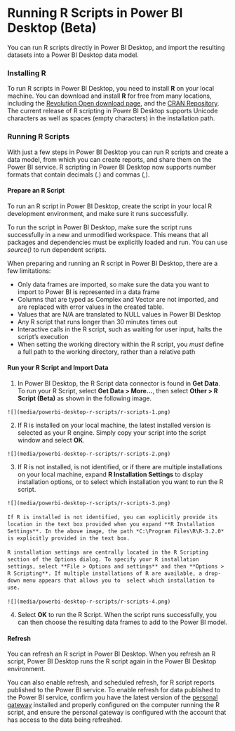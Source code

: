 <properties
   pageTitle="Running R Scripts in Power BI Desktop (Beta)"
   description="Running R Scripts in Power BI Desktop (Beta)"
   services="powerbi"
   documentationCenter=""
   authors="davidiseminger"
   manager="mblythe"
   editor=""
   tags=""/>

<tags
   ms.service="powerbi"
   ms.devlang="NA"
   ms.topic="article"
   ms.tgt_pltfrm="NA"
   ms.workload="powerbi"
   ms.date="01/28/2016"
   ms.author="davidi"/>

# Running R Scripts in Power BI Desktop (Beta)  

You can run R scripts directly in Power BI Desktop, and import the resulting datasets into a Power BI Desktop data model.

### Installing R

To run R scripts in Power BI Desktop, you need to install **R** on your local machine. You can download and install **R** for free from many locations, including the [Revolution Open download page](https://mran.revolutionanalytics.com/download/), and the [CRAN Repository](https://cran.r-project.org/bin/windows/base/). The current release of R scripting in Power BI Desktop supports Unicode characters as well as spaces (empty characters) in the installation path.

### Running R Scripts
With just a few steps in Power BI Desktop you can run R scripts and create a data model, from which you can create reports, and share them on the Power BI service. R scripting in Power BI Desktop now supports number formats that contain decimals (.) and commas (,).

#### Prepare an R Script
To run an R script in Power BI Desktop, create the script in your local R development environment, and make sure it runs successfully.

To run the script in Power BI Desktop, make sure the script runs successfully in a new and unmodified workspace. This means that all packages and dependencies must be explicitly loaded and run. You can use *source()* to run dependent scripts.

When preparing and running an R script in Power BI Desktop, there are a few limitations:
-   Only data frames are imported, so make sure the data you want to import to Power BI is represented in a data frame
-   Columns that are typed as Complex and Vector are not imported, and are replaced with error values in the created table.
-   Values that are N/A are translated to NULL values in Power BI Desktop
-   Any R script that runs longer than 30 minutes times out
-   Interactive calls in the R script, such as waiting for user input, halts the script’s execution
-   When setting the working directory within the R script, you *must* define a full path to the working directory, rather than a relative path

#### Run your R Script and Import Data

1.   In Power BI Desktop, the R Script data connector is found in **Get Data**. To run your R Script, select **Get Data &gt; More...**, then select **Other &gt; R Script (Beta)** as shown in the following image.

    ![](media/powerbi-desktop-r-scripts/r-scripts-1.png)

2.   If R is installed on your local machine, the latest installed version is selected as your R engine. Simply copy your script into the script window and select **OK**.

    ![](media/powerbi-desktop-r-scripts/r-scripts-2.png)

3.   If R is not installed, is not identified, or if there are multiple installations on your local machine, expand **R Installation Settings** to display installation options, or to select which installation you want to run the R script.

    ![](media/powerbi-desktop-r-scripts/r-scripts-3.png)

    If R is installed is not identified, you can explicitly provide its location in the text box provided when you expand **R Installation Settings**. In the above image, the path *C:\Program Files\R\R-3.2.0* is explicitly provided in the text box.

    R installation settings are centrally located in the R Scripting section of the Options dialog. To specify your R installation settings, select **File > Options and settings** and then **Options > R Scripting**. If multiple installations of R are available, a drop-down menu appears that allows you to  select which installation to use.

    ![](media/powerbi-desktop-r-scripts/r-scripts-4.png)

4.   Select **OK** to run the R Script. When the script runs successfully, you can then choose the resulting data frames to add to the Power BI model.

#### Refresh
You can refresh an R script in Power BI Desktop. When you refresh an R script, Power BI Desktop runs the R script again in the Power BI Desktop environment.

You can also enable refresh, and scheduled refresh, for R script reports published to the Power BI service. To enable refresh for data published to the Power BI service, confirm you have the latest version of the [personal gateway](powerbi-personal-gateway.md) installed and properly configured on the computer running the R script, and ensure the personal gateway is configured with the account that has access to the data being refreshed.

